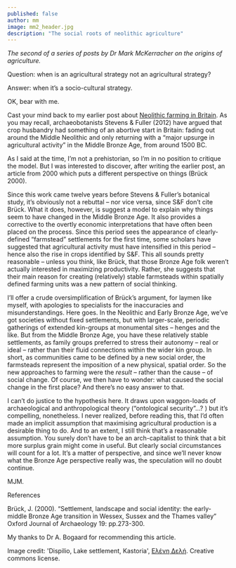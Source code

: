 ```yaml
---
published: false
author: mm
image: mm2_header.jpg
description: "The social roots of neolithic agriculture"
---
```

_The second of a series of posts by Dr Mark McKerracher on the origins of agriculture._

Question: when is an agricultural strategy not an agricultural strategy?

Answer: when it’s a socio-cultural strategy.

OK, bear with me.

Cast your mind back to my earlier post about [Neolithic farming in Britain](http://roundedglobe.github.io/origins-of-british-agriculture/).  As you may recall, archaeobotanists Stevens & Fuller (2012) have argued that crop husbandry had something of an abortive start in Britain: fading out around the Middle Neolithic and only returning with a “major upsurge in agricultural activity” in the Middle Bronze Age, from around 1500 BC.

As I said at the time, I’m not a prehistorian, so I’m in no position to critique the model. But I was interested to discover, after writing the earlier post, an article from 2000 which puts a different perspective on things (Brück 2000).

Since this work came twelve years before Stevens & Fuller’s botanical study, it’s obviously not a rebuttal – nor vice versa, since S&F don’t cite Brück. What it does, however, is suggest a model to explain why things seem to have changed in the Middle Bronze Age. It also provides a corrective to the overtly economic interpretations that have often been placed on the process. Since this period sees the appearance of clearly-defined “farmstead” settlements for the first time, some scholars have suggested that agricultural activity must have intensified in this period – hence also the rise in crops identified by S&F. This all sounds pretty reasonable – unless you think, like Brück, that those Bronze Age folk weren’t actually interested in maximizing productivity. Rather, she suggests that their main reason for creating (relatively) stable farmsteads within spatially defined farming units was a new pattern of social thinking.

I’ll offer a crude oversimplification of Brück’s argument, for laymen like myself, with apologies to specialists for the inaccuracies and misunderstandings. Here goes. In the Neolithic and Early Bronze Age, we’ve got societies without fixed settlements, but with larger-scale, periodic gatherings of extended kin-groups at monumental sites – henges and the like. But from the Middle Bronze Age, you have these relatively stable settlements, as family groups preferred to stress their autonomy – real or ideal – rather than their fluid connections within the wider kin group. In short, as communities came to be defined by a new social order, the farmsteads represent the imposition of a new physical, spatial order. So the new approaches to farming were the *result* – rather than the cause – of social change. Of course, we then have to wonder: what caused the social change in the first place? And there’s no easy answer to that.

I can’t do justice to the hypothesis here. It draws upon waggon-loads of archaeological and anthropological theory (“ontological security”…? ) but it’s compelling, nonetheless. I never realized, before reading this, that I’d often made an implicit assumption that maximising agricultural production is a desirable thing to do. And to an extent, I still think that’s a reasonable assumption. You surely don’t have to be an arch-capitalist to think that a bit more surplus grain might come in useful. But clearly social circumstances will count for a lot. It’s a matter of perspective, and since we’ll never know what the Bronze Age perspective really was, the speculation will no doubt continue.

MJM.

References

Brück, J. (2000). “Settlement, landscape and social identity: the early-middle Bronze Age transition in Wessex, Sussex and the Thames valley” Oxford Journal of Archaeology 19: pp.273-300.

My thanks to Dr A. Bogaard for recommending this article.

Image credit: 'Dispilio, Lake settlement, Kastoria', [Ελένη Δελή](https://www.flickr.com/photos/129350944@N06/). Creative commons license.
